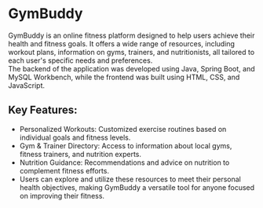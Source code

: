 # GymBuddy
GymBuddy is an online fitness platform designed to help users achieve their health and fitness goals. It offers a wide range of resources, including workout plans, information on gyms, trainers, and nutritionists, all tailored to each user's specific needs and preferences. <br>
The backend of the application was developed using Java, Spring Boot, and MySQL Workbench, while the frontend was built using HTML, CSS, and JavaScript.

## Key Features:
* Personalized Workouts: Customized exercise routines based on individual goals and fitness levels.
* Gym & Trainer Directory: Access to information about local gyms, fitness trainers, and nutrition experts.
* Nutrition Guidance: Recommendations and advice on nutrition to complement fitness efforts.
* Users can explore and utilize these resources to meet their personal health objectives, making GymBuddy a versatile tool for anyone focused on improving their fitness.

